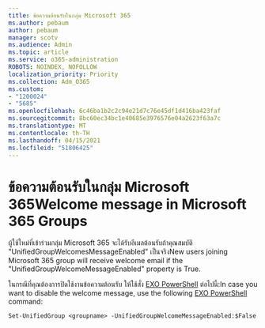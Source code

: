 ```yaml
---
title: ข้อความต้อนรับในกลุ่ม Microsoft 365
ms.author: pebaum
author: pebaum
manager: scotv
ms.audience: Admin
ms.topic: article
ms.service: o365-administration
ROBOTS: NOINDEX, NOFOLLOW
localization_priority: Priority
ms.collection: Adm_O365
ms.custom:
- "1200024"
- "5685"
ms.openlocfilehash: 6c46ba1b2c2c94e21d7c76e45df1d416ba423faf
ms.sourcegitcommit: 8bc60ec34bc1e40685e3976576e04a2623f63a7c
ms.translationtype: MT
ms.contentlocale: th-TH
ms.lasthandoff: 04/15/2021
ms.locfileid: "51806425"
---
```

# <a name="welcome-message-in-microsoft-365-groups"></a><span data-ttu-id="d5184-102">ข้อความต้อนรับในกลุ่ม Microsoft 365</span><span class="sxs-lookup"><span data-stu-id="d5184-102">Welcome message in Microsoft 365 Groups</span></span>

<span data-ttu-id="d5184-103">ผู้ใช้ใหม่ที่เข้าร่วมกลุ่ม Microsoft 365 จะได้รับอีเมลต้อนรับถ้าคุณสมบัติ "UnifiedGroupWelcomesMessageEnabled" เป็นจริง</span><span class="sxs-lookup"><span data-stu-id="d5184-103">New users joining Microsoft 365 group will receive welcome email if the "UnifiedGroupWelcomeMessageEnabled" property is True.</span></span>

<span data-ttu-id="d5184-104">ในกรณีที่คุณต้องการปิดใช้งานข้อความต้อนรับ ให้ใช้สั่ง [EXO PowerShell](https://docs.microsoft.com/powershell/exchange/exchange-online/exchange-online-powershell-v2/exchange-online-powershell-v2?view=exchange-ps) ต่อไปนี้:</span><span class="sxs-lookup"><span data-stu-id="d5184-104">In case you want to disable the welcome message, use the following [EXO PowerShell](https://docs.microsoft.com/powershell/exchange/exchange-online/exchange-online-powershell-v2/exchange-online-powershell-v2?view=exchange-ps) command:</span></span>

`
Set-UnifiedGroup <groupname> -UnifiedGroupWelcomeMessageEnabled:$False
`
